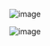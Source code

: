 ![image](https://github.com/VRashi16/react-state-accordian/assets/42666448/a2ced54b-9fae-4093-9ef9-0671d4a5b4d1)

![image](https://github.com/VRashi16/react-state-accordian/assets/42666448/9639281c-9643-4d0a-b137-8ea532c483c4)
